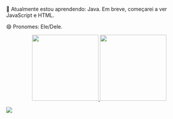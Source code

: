 🌱 Atualmente estou aprendendo: Java. Em breve, começarei a ver JavaScript e HTML.

😄 Pronomes: Ele/Dele.
 
 <div align="center">
  <a href="https://github.com/devJoaoLuccas">
  <img height="180em" src="https://github-readme-stats.vercel.app/api?username=devJoaoLuccas&show_icons=true&theme=midnight-purple&include_all_commits=true&count_private=true&title_color=fed400&text_color=90d3ed"/>
  <img height="180em" src="https://github-readme-stats.vercel.app/api/top-langs/?username=devJoaoLuccas&layout=compact&langs_count=7&theme=midnight-purple&title_color=fed400&text_color=90d3ed"/>
</div>

      
<a href="https://www.linkedin.com/in/jo%C3%A3o-luccas-75291a232/" target="_blank"><img src="https://img.shields.io/badge/-LinkedIn-%230077B5?style=for-the-badge&logo=linkedin&logoColor=white" target="_blank"></a>      
 
 
 


